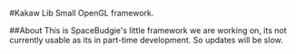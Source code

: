 #Kakaw Lib
Small OpenGL framework.

##About
This is SpaceBudgie's little framework we are working on, its not currently usable as its in part-time development. So updates will be slow.

